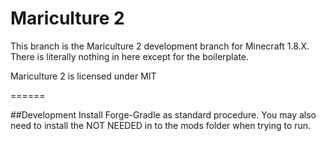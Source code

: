 Mariculture 2
===========

This branch is the Mariculture 2 development branch for Minecraft 1.8.X.
There is literally nothing in here except for the boilerplate.

Mariculture 2 is licensed under MIT

======

##Development
Install Forge-Gradle as standard procedure. You may also need to install the NOT NEEDED in to the mods folder when trying to run.
